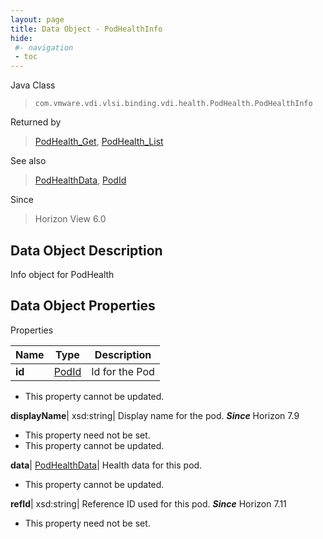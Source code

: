 ```yaml
---
layout: page
title: Data Object - PodHealthInfo
hide:
 #- navigation
 - toc
---
```






Java Class  
> `com.vmware.vdi.vlsi.binding.vdi.health.PodHealth.PodHealthInfo`

Returned by  
> [PodHealth_Get](vdi.health.PodHealth.md#get), [PodHealth_List](vdi.health.PodHealth.md#list)

See also  
> [PodHealthData](vdi.health.PodHealth.PodHealthData.md), [PodId](vdi.entity.PodId.md)

Since  
> Horizon View 6.0


## Data Object Description 

Info object for PodHealth 

## Data Object Properties

Properties

Name |  Type |  Description   
---|---|---  
**id**| [PodId](vdi.entity.PodId.md)|  Id for the Pod   


* This property cannot be updated.

  
**displayName**|  xsd:string|  Display name for the pod.  **_Since_** Horizon 7.9  


* This property need not be set.
* This property cannot be updated.

  
**data**| [PodHealthData](vdi.health.PodHealth.PodHealthData.md)|  Health data for this pod.   


* This property cannot be updated.

  
**refId**|  xsd:string|  Reference ID used for this pod.  **_Since_** Horizon 7.11  


* This property need not be set.

  
  
  

  
  
